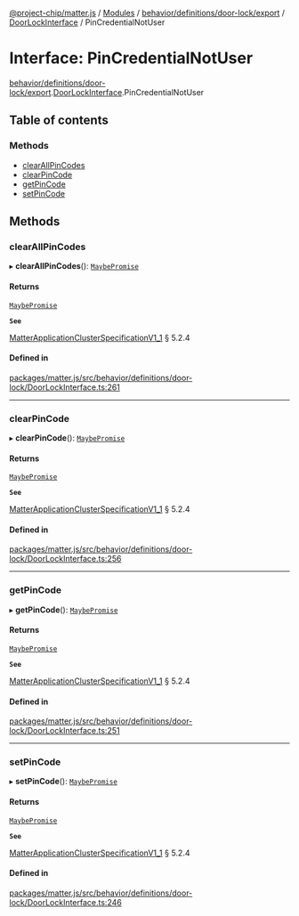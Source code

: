 [@project-chip/matter.js](../README.md) / [Modules](../modules.md) / [behavior/definitions/door-lock/export](../modules/behavior_definitions_door_lock_export.md) / [DoorLockInterface](../modules/behavior_definitions_door_lock_export.DoorLockInterface.md) / PinCredentialNotUser

# Interface: PinCredentialNotUser

[behavior/definitions/door-lock/export](../modules/behavior_definitions_door_lock_export.md).[DoorLockInterface](../modules/behavior_definitions_door_lock_export.DoorLockInterface.md).PinCredentialNotUser

## Table of contents

### Methods

- [clearAllPinCodes](behavior_definitions_door_lock_export.DoorLockInterface.PinCredentialNotUser.md#clearallpincodes)
- [clearPinCode](behavior_definitions_door_lock_export.DoorLockInterface.PinCredentialNotUser.md#clearpincode)
- [getPinCode](behavior_definitions_door_lock_export.DoorLockInterface.PinCredentialNotUser.md#getpincode)
- [setPinCode](behavior_definitions_door_lock_export.DoorLockInterface.PinCredentialNotUser.md#setpincode)

## Methods

### clearAllPinCodes

▸ **clearAllPinCodes**(): [`MaybePromise`](../modules/util_export.md#maybepromise)

#### Returns

[`MaybePromise`](../modules/util_export.md#maybepromise)

**`See`**

[MatterApplicationClusterSpecificationV1_1](spec_export.MatterApplicationClusterSpecificationV1_1.md) § 5.2.4

#### Defined in

[packages/matter.js/src/behavior/definitions/door-lock/DoorLockInterface.ts:261](https://github.com/project-chip/matter.js/blob/3adaded6/packages/matter.js/src/behavior/definitions/door-lock/DoorLockInterface.ts#L261)

___

### clearPinCode

▸ **clearPinCode**(): [`MaybePromise`](../modules/util_export.md#maybepromise)

#### Returns

[`MaybePromise`](../modules/util_export.md#maybepromise)

**`See`**

[MatterApplicationClusterSpecificationV1_1](spec_export.MatterApplicationClusterSpecificationV1_1.md) § 5.2.4

#### Defined in

[packages/matter.js/src/behavior/definitions/door-lock/DoorLockInterface.ts:256](https://github.com/project-chip/matter.js/blob/3adaded6/packages/matter.js/src/behavior/definitions/door-lock/DoorLockInterface.ts#L256)

___

### getPinCode

▸ **getPinCode**(): [`MaybePromise`](../modules/util_export.md#maybepromise)

#### Returns

[`MaybePromise`](../modules/util_export.md#maybepromise)

**`See`**

[MatterApplicationClusterSpecificationV1_1](spec_export.MatterApplicationClusterSpecificationV1_1.md) § 5.2.4

#### Defined in

[packages/matter.js/src/behavior/definitions/door-lock/DoorLockInterface.ts:251](https://github.com/project-chip/matter.js/blob/3adaded6/packages/matter.js/src/behavior/definitions/door-lock/DoorLockInterface.ts#L251)

___

### setPinCode

▸ **setPinCode**(): [`MaybePromise`](../modules/util_export.md#maybepromise)

#### Returns

[`MaybePromise`](../modules/util_export.md#maybepromise)

**`See`**

[MatterApplicationClusterSpecificationV1_1](spec_export.MatterApplicationClusterSpecificationV1_1.md) § 5.2.4

#### Defined in

[packages/matter.js/src/behavior/definitions/door-lock/DoorLockInterface.ts:246](https://github.com/project-chip/matter.js/blob/3adaded6/packages/matter.js/src/behavior/definitions/door-lock/DoorLockInterface.ts#L246)
